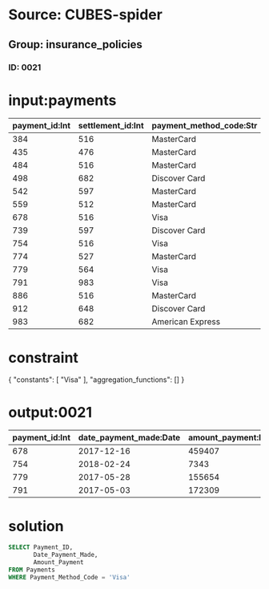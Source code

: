 # Source: CUBES-spider
## Group: insurance_policies
### ID: 0021

# input:payments

| payment_id:Int | settlement_id:Int | payment_method_code:Str | date_payment_made:Date | amount_payment:Int |
|---|---|---|---|---|
| 384 | 516 | MasterCard | 2018-02-16 | 241730 |
| 435 | 476 | MasterCard | 2017-05-28 | 448613 |
| 484 | 516 | MasterCard | 2017-06-24 | 456098 |
| 498 | 682 | Discover Card | 2017-08-06 | 38324 |
| 542 | 597 | MasterCard | 2018-01-10 | 407235 |
| 559 | 512 | MasterCard | 2018-02-18 | 235893 |
| 678 | 516 | Visa | 2017-12-16 | 459407 |
| 739 | 597 | Discover Card | 2017-10-07 | 71246 |
| 754 | 516 | Visa | 2018-02-24 | 7343 |
| 774 | 527 | MasterCard | 2018-01-28 | 319142 |
| 779 | 564 | Visa | 2017-05-28 | 155654 |
| 791 | 983 | Visa | 2017-05-03 | 172309 |
| 886 | 516 | MasterCard | 2017-07-31 | 423154 |
| 912 | 648 | Discover Card | 2017-05-04 | 123255 |
| 983 | 682 | American Express | 2018-01-19 | 177130 |

# constraint

{
  "constants": [
    "Visa"
  ],
  "aggregation_functions": []
}

# output:0021

| payment_id:Int | date_payment_made:Date | amount_payment:Int |
|---|---|---|
| 678 | 2017-12-16 | 459407 |
| 754 | 2018-02-24 | 7343 |
| 779 | 2017-05-28 | 155654 |
| 791 | 2017-05-03 | 172309 |

# solution

```sql
SELECT Payment_ID,
       Date_Payment_Made,
       Amount_Payment
FROM Payments
WHERE Payment_Method_Code = 'Visa'
```
